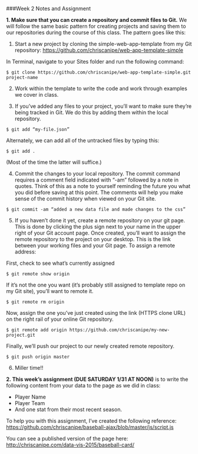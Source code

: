 

###Week 2 Notes and Assignment

**1. Make sure that you can create a repository and commit files to Git.** We will follow the same basic pattern for creating projects and saving them to our repositories during the course of this class. The pattern goes like this: 


 1. Start a new project by cloning the simple-web-app-template from my Git repository:
 https://github.com/chriscanipe/web-app-template-simple

 In Terminal, navigate to your Sites folder and run the following command:
 ```
 $ git clone https://github.com/chriscanipe/web-app-template-simple.git project-name
 ```


 2. Work within the template to write the code and work through examples we cover in class.

 3. If you’ve added any files to your project, you’ll want to make sure they’re being tracked in Git. We do this by adding them  within the local repository.

 ```
 $ git add “my-file.json”
 ```
 Alternately, we can add all of the untracked files by typing this:
 ```
 $ git add .
 ```
 (Most of the time the latter will suffice.)


 4. Commit the changes to your local repository. The commit command requires a comment field indicated with “-am” followed by a note in quotes. Think of this as a note to yourself reminding the future you what you did before saving at this point. The comments will help you make sense of the commit history when viewed on your Git site.
 ```
 $ git commit -am “added a new data file and made changes to the css”
 ```

 5. If you haven’t done it yet, create a remote repository on your git page. This is done by clicking the plus sign next to your name in the upper right of your Git account page. Once created, you’ll want to assign the remote repository to the project on your desktop. This is the link between your working files and your Git page. To assign a remote address:

 First, check to see what’s currently assigned
 ```
 $ git remote show origin
 ```
 If it’s not the one you want (it’s probably still assigned to template repo on my Git site), you’ll want to remote it.
 ```
 $ git remote rm origin
 ```
 Now, assign the one you’ve just created using the link (HTTPS clone URL) on the right rail of your online Git repository.
 ```
 $ git remote add origin https://github.com/chriscanipe/my-new-project.git
 ```
 Finally, we’ll push our project to our newly created remote repository.
 ```
 $ git push origin master
 ```

 6. Miller time!!




**2. This week’s assignment (DUE SATURDAY 1/31 AT NOON)** is to write the following content from your data to the page as we did in class:

<ul>
<li>Player Name</li>
<li>Player Team</li>
<li>And one stat from their most recent season.</li>
</ul>

To help you with this assignment, I’ve created the following reference:
https://github.com/chriscanipe/baseball-ajax/blob/master/js/script.js

You can see a published version of the page here:
http://chriscanipe.com/data-vis-2015/baseball-card/








